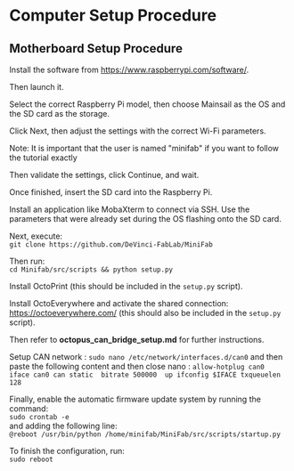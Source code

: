 # Computer Setup Procedure

## Motherboard Setup Procedure

Install the software from <https://www.raspberrypi.com/software/>.

Then launch it.

Select the correct Raspberry Pi model, then choose Mainsail as the OS and the SD card as the storage.

Click Next, then adjust the settings with the correct Wi-Fi parameters.

Note: It is important that the user is named "minifab" if you want to follow the tutorial exactly

Then validate the settings, click Continue, and wait.

Once finished, insert the SD card into the Raspberry Pi.

Install an application like MobaXterm to connect via SSH. Use the parameters that were already set during the OS flashing onto the SD card.

Next, execute:  
`git clone https://github.com/DeVinci-FabLab/MiniFab`  

Then run:  
`cd Minifab/src/scripts && python setup.py`  

Install OctoPrint (this should be included in the `setup.py` script).  

Install OctoEverywhere and activate the shared connection: <https://octoeverywhere.com/> (this should also be included in the `setup.py` script).  

Then refer to **octopus_can_bridge_setup.md** for further instructions.  

Setup CAN network :
`sudo nano /etc/network/interfaces.d/can0`
and then paste the following content and then close nano :
`allow-hotplug can0 
iface can0 can static 
    bitrate 500000 
    up ifconfig $IFACE txqueuelen 128`

Finally, enable the automatic firmware update system by running the command:  
`sudo crontab -e`  
and adding the following line:  
`@reboot /usr/bin/python /home/minifab/MiniFab/src/scripts/startup.py`

To finish the configuration, run:  
`sudo reboot`
